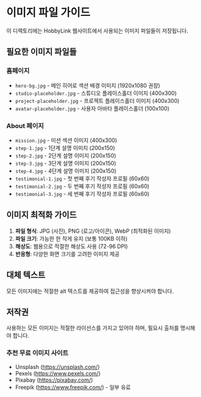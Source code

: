 # 이미지 파일 가이드

이 디렉토리에는 HobbyLink 웹사이트에서 사용되는 이미지 파일들이 저장됩니다.

## 필요한 이미지 파일들

### 홈페이지
- `hero-bg.jpg` - 메인 히어로 섹션 배경 이미지 (1920x1080 권장)
- `studio-placeholder.jpg` - 스튜디오 플레이스홀더 이미지 (400x300)
- `project-placeholder.jpg` - 프로젝트 플레이스홀더 이미지 (400x300)
- `avatar-placeholder.jpg` - 사용자 아바타 플레이스홀더 (100x100)

### About 페이지
- `mission.jpg` - 미션 섹션 이미지 (400x300)
- `step-1.jpg` - 1단계 설명 이미지 (200x150)
- `step-2.jpg` - 2단계 설명 이미지 (200x150)
- `step-3.jpg` - 3단계 설명 이미지 (200x150)
- `step-4.jpg` - 4단계 설명 이미지 (200x150)
- `testimonial-1.jpg` - 첫 번째 후기 작성자 프로필 (60x60)
- `testimonial-2.jpg` - 두 번째 후기 작성자 프로필 (60x60)
- `testimonial-3.jpg` - 세 번째 후기 작성자 프로필 (60x60)

## 이미지 최적화 가이드

1. **파일 형식**: JPG (사진), PNG (로고/아이콘), WebP (최적화된 이미지)
2. **파일 크기**: 가능한 한 작게 유지 (보통 100KB 이하)
3. **해상도**: 웹용으로 적절한 해상도 사용 (72-96 DPI)
4. **반응형**: 다양한 화면 크기를 고려한 이미지 제공

## 대체 텍스트

모든 이미지에는 적절한 alt 텍스트를 제공하여 접근성을 향상시켜야 합니다.

## 저작권

사용하는 모든 이미지는 적절한 라이선스를 가지고 있어야 하며, 필요시 출처를 명시해야 합니다.

### 추천 무료 이미지 사이트
- Unsplash (https://unsplash.com/)
- Pexels (https://www.pexels.com/)
- Pixabay (https://pixabay.com/)
- Freepik (https://www.freepik.com/) - 일부 유료